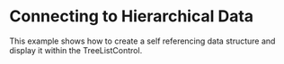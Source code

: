 # Connecting to Hierarchical Data


<p>This example shows how to create a self referencing data structure and display it within the TreeListControl.</p><br />


<br/>


